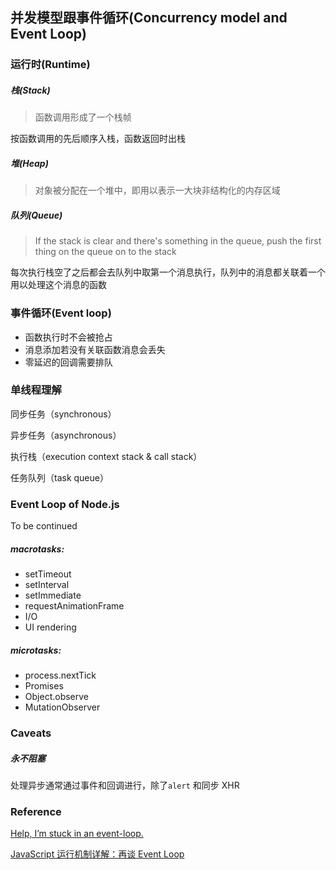 ## 并发模型跟事件循环(Concurrency model and Event Loop)

### 运行时(Runtime)

##### 栈(Stack)

> 函数调用形成了一个栈帧

按函数调用的先后顺序入栈，函数返回时出栈

##### 堆(Heap)

> 对象被分配在一个堆中，即用以表示一大块非结构化的内存区域

##### 队列(Queue)

> If the stack is clear and there's something in the queue, push the first thing on the queue on to the stack

每次执行栈空了之后都会去队列中取第一个消息执行，队列中的消息都关联着一个用以处理这个消息的函数

### 事件循环(Event loop)

- 函数执行时不会被抢占
- 消息添加若没有关联函数消息会丢失
- 零延迟的回调需要排队

### 单线程理解

同步任务（synchronous）

异步任务（asynchronous）

执行栈（execution context stack & call stack）

任务队列（task queue）

### Event Loop of Node.js

To be continued

##### macrotasks:

- setTimeout
- setInterval
- setImmediate
- requestAnimationFrame
- I/O
- UI rendering

##### microtasks:

- process.nextTick
- Promises
- Object.observe
- MutationObserver

### Caveats

##### 永不阻塞

处理异步通常通过事件和回调进行，除了`alert` 和同步 XHR

### Reference

[Help, I’m stuck in an event-loop.](https://vimeo.com/96425312)

[JavaScript 运行机制详解：再谈 Event Loop](http://www.ruanyifeng.com/blog/2014/10/event-loop.html)
